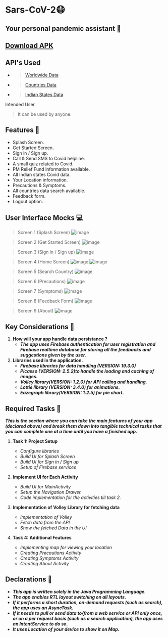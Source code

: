 # Sars-CoV-2😷
## Your personal pandemic assistant 📱
## <a id="raw-url" href="https://www.mediafire.com/file/mv5z4f57tg0ne4z/Sars-CoV-2.apk/file">Download APK</a> 
## API's Used
- > <a id="raw-url" href="https://www.disease.sh/v2/all">Worldwide Data</a> 
- > <a id="raw-url" href="https://www.disease.sh/v2/countries">Countries Data</a> 
- > <a id="raw-url" href="https://api.covid19india.org/data.json">Indian States Data</a> 

Intended User
> It can be used by anyone.
## Features 📲
- Splash Screen.
- Get Started Screen.
- Sign in / Sign up.
- Call & Send SMS to Covid helpline.
- A small quiz related to Covid.
- PM Relief Fund information available.
- All Indian states Covid data.
- Your Location information.
- Precautions & Symptoms.
- All countries data search available.
- Feedback form.
- Logout option.
## User Interface Mocks 💻
> Screen 1 (Splash Screen)
![image](https://user-images.githubusercontent.com/75159757/114435889-57a0c400-9be2-11eb-9eab-318111706a61.png)

> Screen 2 (Get Started Screen)
![image](https://user-images.githubusercontent.com/75159757/114436393-e3b2eb80-9be2-11eb-824b-1e53f8c6c33f.png)

> Screen 3 (Sign in / Sign up)
![image](https://user-images.githubusercontent.com/75159757/114436652-37253980-9be3-11eb-879a-391d570116a0.png)

> Screen 4 (Home Screen)
![image](https://user-images.githubusercontent.com/75159757/114437235-e6faa700-9be3-11eb-9b35-50400fba63d1.png)
![image](https://user-images.githubusercontent.com/75159757/114437141-c6cae800-9be3-11eb-9c50-b3c95900748d.png)

> Screen 5 (Search Country)
![image](https://user-images.githubusercontent.com/75159757/114437652-743dfb80-9be4-11eb-8148-6075b81a28d6.png)

> Screen 6 (Precautions)
![image](https://user-images.githubusercontent.com/75159757/114437701-85870800-9be4-11eb-8e4f-a4d17f60f10d.png)

> Screen 7 (Symptoms)
![image](https://user-images.githubusercontent.com/75159757/114437976-d139b180-9be4-11eb-9431-b6a28e70cf8d.png)

> Screen 8 (Feedback Form)
![image](https://user-images.githubusercontent.com/75159757/114438278-2a094a00-9be5-11eb-9047-c2e666da7bf9.png)

> Screen 9 (About)
![image](https://user-images.githubusercontent.com/75159757/114438804-da774e00-9be5-11eb-8648-c5974ed1c6a3.png)

## Key Considerations 🔑
1. **How will your app handle data persistance ?**
     - ***The app uses Firebase authentication for user registration and Firebase realtime database for storing all the feedbacks and suggestions given by the user.***
2. **Libraries used in the application.**
     - ***Firebase libraries for data handling (VERSION: 19.3.0)***
     - ***Picasso (VERSION: 2.5.2)to handle the loading and caching of images.***
     - ***Volley library(VERSION: 1.2.0) for API calling and handling.***
     - ***Lottie library (VERSION: 3.4.0) for animations.***
     - ***Eazegraph library(VERSION: 1.2.5) for pie chart.***
## Required Tasks 🧿
***This is the section where you can take the main features of your app (declared above)
and break them down into tangible technical tasks that you can complete one at a
time until you have a finished app.***
1. **Task 1: Project Setup**
     - *Configure libraries*
     - *Build UI for Splash Screen*
     - *Build UI for Sign in / Sign up*
     - *Setup of Firebase services*

2. **Implement UI for Each Activity**
     - *Build UI for MainActivity*
     - *Setup the Navigation Drawer.*
     - *Code implementation for the activities till task 2.*
3. **Implementation of Volley Library for fetching data**
     - *Implementation of Volley*
     - *Fetch data from the API*
     - *Show the fetched Data in the UI*

4. **Task 4: Additional Features**
     - *Implementing map for viewing your location*
     - *Creating Precautions Activity*
     - *Creating Symptoms Activity*
     - *Creating About Activity*
## Declarations 🏹
- ***This app is written solely in the Java Programming Language.***
- ***The app enables RTL layout switching on all layouts.***
- ***If it performs a short duration, on-demand requests (such as search), the app uses an AsyncTask.***
- ***If it needs to pull or send data to/from a web service or API only once, or on a per request basis (such as a search application), the app uses an IntentService to do so.***
- ***It uses Location of your device to show it on Map.***








































